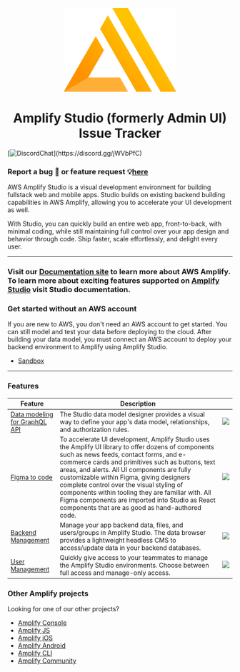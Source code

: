 <p align="center">
  <a href="https://console.amplify.aws">
    <img alt="Amplify" src="https://github.com/aws-amplify/docs/blob/main/public/images/Logos/Amplify%20Logo.svg" />
  </a>
</p>
<h1 align="center">
  Amplify Studio (formerly Admin UI) Issue Tracker
</h1>

[![DiscordChat](https://img.shields.io/discord/308323056592486420?logo=discord")](https://discord.gg/jWVbPfC)
### Report a bug 🐛 or feature request 💡[here](https://github.com/aws-amplify/amplify-adminui/issues/new/choose)

AWS Amplify Studio is a visual development environment for building fullstack web and mobile apps. Studio builds on existing backend building capabilities in AWS Amplify, allowing you to accelerate your UI development as well. 

With Studio, you can quickly build an entire web app, front-to-back, with minimal coding, while still maintaining full control over your app design and behavior through code. Ship faster, scale effortlessly, and delight every user.

---

### Visit our [Documentation site](https://docs.amplify.aws/) to learn more about AWS Amplify. To learn more about exciting features supported on [Amplify Studio](https://docs.amplify.aws/console) visit Studio documentation.

### Get started without an AWS account

If you are new to AWS, you don't need an AWS account to get started. You can still model and test your data before deploying to the cloud. After building your data model, you must connect an AWS account to deploy your backend environment to Amplify using Amplify Studio.

- [Sandbox](https://sandbox.amplifyapp.com)

---

### Features

| Feature                        | Description                                                                                                                                                                                                                                                                                                                                                                                                                                                                                            |                                                                 |
|--------------------------------|--------------------------------------------------------------------------------------------------------------------------------------------------------------------------------------------------------------------------------------------------------------------------------------------------------------------------------------------------------------------------------------------------------------------------------------------------------------------------------------------------------|-----------------------------------------------------------------|
| [Data modeling for GraphQL API](https://docs.amplify.aws/console/data/data-model/) | The Studio data model designer provides a visual way to define your app's data model, relationships, and authorization rules.                                                                                                                                                                                                                                                                                                                                                                          | ![](https://docs.amplify.aws/images/studio/add-model.png)       |
| [Figma to code](https://docs.amplify.aws/console/uibuilder/figmatocode/#upgrading-figma-files)                  | To accelerate UI development, Amplify Studio uses the Amplify UI library to offer dozens of components such as news feeds, contact forms, and e-commerce cards and primitives such as buttons, text areas, and alerts. All UI components are fully customizable within Figma, giving designers complete control over the visual styling of components within tooling they are familiar with. All Figma components are imported into Studio as React components that are as good as hand-authored code. | ![](https://docs.amplify.aws/images/console/ui-figmatocode.png) |
| [Backend Management](https://docs.amplify.aws/console/storage/file-browser/)             | Manage your app backend data, files, and users/groups in Amplify Studio. The data browser provides a lightweight headless CMS to access/update data in your backend databases.                                                                                                                                                                                                                                                                                                                         | ![](https://docs.amplify.aws/images/console/studio-manage.png)  |
| [User Management](https://docs.amplify.aws/console/adminui/access-management/)                | Quickly give access to your teammates to manage the Amplify Studio environments. Choose between full access and manage-only access.                                                                                                                                                                                                                                                                                                                                                                    | ![](https://docs.amplify.aws/images/console/access.png)         |

### Other Amplify projects

Looking for one of our other projects?

- [Amplify Console](https://github.com/aws-amplify/amplify-console/issues)
- [Amplify JS](https://github.com/aws-amplify/amplify-js/issues)
- [Amplify iOS](https://github.com/aws-amplify/amplify-ios/issues)
- [Amplify Android](https://github.com/aws-amplify/amplify-android/issues)
- [Amplify CLI](https://github.com/aws-amplify/amplify-cli/issues)
- [Amplify Community](https://amplify.aws/community)
